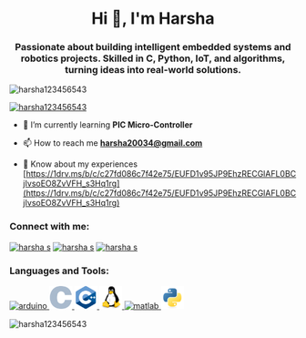 <h1 align="center">Hi 👋, I'm Harsha</h1>
<h3 align="center">Passionate about building intelligent embedded systems and robotics projects. Skilled in C, Python, IoT, and algorithms, turning ideas into real-world solutions.</h3>

<p align="left"> <img src="https://komarev.com/ghpvc/?username=harsha123456543&label=Profile%20views&color=0e75b6&style=flat" alt="harsha123456543" /> </p>

<p align="left"> <a href="https://github.com/ryo-ma/github-profile-trophy"><img src="https://github-profile-trophy.vercel.app/?username=harsha123456543" alt="harsha123456543" /></a> </p>

- 🌱 I’m currently learning **PIC Micro-Controller**

- 📫 How to reach me **harsha20034@gmail.com**

- 📄 Know about my experiences [https://1drv.ms/b/c/c27fd086c7f42e75/EUFD1v95JP9EhzRECGlAFL0BCjIvsoEO8ZvVFH_s3Hq1rg](https://1drv.ms/b/c/c27fd086c7f42e75/EUFD1v95JP9EhzRECGlAFL0BCjIvsoEO8ZvVFH_s3Hq1rg)

<h3 align="left">Connect with me:</h3>
<p align="left">
<a href="https://linkedin.com/in/harsha s" target="blank"><img align="center" src="https://raw.githubusercontent.com/rahuldkjain/github-profile-readme-generator/master/src/images/icons/Social/linked-in-alt.svg" alt="harsha s" height="30" width="40" /></a>
<a href="https://www.hackerrank.com/harsha s" target="blank"><img align="center" src="https://raw.githubusercontent.com/rahuldkjain/github-profile-readme-generator/master/src/images/icons/Social/hackerrank.svg" alt="harsha s" height="30" width="40" /></a>
<a href="https://www.leetcode.com/harsha s" target="blank"><img align="center" src="https://raw.githubusercontent.com/rahuldkjain/github-profile-readme-generator/master/src/images/icons/Social/leet-code.svg" alt="harsha s" height="30" width="40" /></a>
</p>

<h3 align="left">Languages and Tools:</h3>
<p align="left"> <a href="https://www.arduino.cc/" target="_blank" rel="noreferrer"> <img src="https://cdn.worldvectorlogo.com/logos/arduino-1.svg" alt="arduino" width="40" height="40"/> </a> <a href="https://www.cprogramming.com/" target="_blank" rel="noreferrer"> <img src="https://raw.githubusercontent.com/devicons/devicon/master/icons/c/c-original.svg" alt="c" width="40" height="40"/> </a> <a href="https://www.w3schools.com/cpp/" target="_blank" rel="noreferrer"> <img src="https://raw.githubusercontent.com/devicons/devicon/master/icons/cplusplus/cplusplus-original.svg" alt="cplusplus" width="40" height="40"/> </a> <a href="https://www.linux.org/" target="_blank" rel="noreferrer"> <img src="https://raw.githubusercontent.com/devicons/devicon/master/icons/linux/linux-original.svg" alt="linux" width="40" height="40"/> </a> <a href="https://www.mathworks.com/" target="_blank" rel="noreferrer"> <img src="https://upload.wikimedia.org/wikipedia/commons/2/21/Matlab_Logo.png" alt="matlab" width="40" height="40"/> </a> <a href="https://www.python.org" target="_blank" rel="noreferrer"> <img src="https://raw.githubusercontent.com/devicons/devicon/master/icons/python/python-original.svg" alt="python" width="40" height="40"/> </a> </p>

<p><img align="center" src="https://github-readme-stats.vercel.app/api/top-langs?username=harsha123456543&show_icons=true&locale=en&layout=compact" alt="harsha123456543" /></p>
